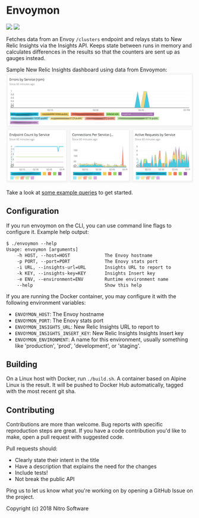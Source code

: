 Envoymon
========

[![](https://images.microbadger.com/badges/image/gonitro/envoymon.svg)](https://microbadger.com/images/gonitro/envoymon "Get your own image badge on microbadger.com")
[![](https://images.microbadger.com/badges/version/gonitro/envoymon.svg)](https://microbadger.com/images/gonitro/envoymon "Get your own version badge on microbadger.com")

Fetches data from an Envoy `/clusters` endpoint and relays stats to New Relic
Insights via the Insights API. Keeps state between runs in memory and
calculates differences in the results so that the counters are sent up as
gauges instead.

Sample New Relic Insights dashboard using data from Envoymon:
![Sample Dashboard](assets/envoy_dash.png)

Take a look at [some example queries](nrql.md) to get started.

Configuration
-------------

If you run envoymon on the CLI, you can use command line flags to configure it.
Example help output:

```
$ ./envoymon --help
Usage: envoymon [arguments]
    -h HOST, --host=HOST             The Envoy hostname
    -p PORT, --port=PORT             The Enovy stats port
    -i URL, --insights-url=URL       Insights URL to report to
    -k KEY, --insights-key=KEY       Insights Insert key
    -e ENV, --environment=ENV        Runtime environment name
    --help                           Show this help
```

If you are running the Docker container, you may configure it with the
following environment variables:

 * `ENVOYMON_HOST`: The Envoy hostname
 * `ENVOYMON_PORT`: The Enovy stats port
 * `ENVOYMON_INSIGHTS_URL`: New Relic Insights URL to report to
 * `ENVOYMON_INSIGHTS_INSERT_KEY`: New Relic Insights Insights Insert key
 * `ENVOYMON_ENVIRONMENT`: A name for this environment, usually something
    like 'production', 'prod', 'development', or 'staging'.

Building
--------

On a Linux host with Docker, run `./build.sh`. A container based on Alpine
Linux is the result. It will be pushed to Docker Hub automatically, tagged
with the most recent git sha.

Contributing
------------

Contributions are more than welcome. Bug reports with specific reproduction
steps are great. If you have a code contribution you'd like to make, open a
pull request with suggested code.

Pull requests should:

 * Clearly state their intent in the title
 * Have a description that explains the need for the changes
 * Include tests!
 * Not break the public API

Ping us to let us know what you're working on by opening a GitHub Issue on the
project.

Copyright (c) 2018 Nitro Software
